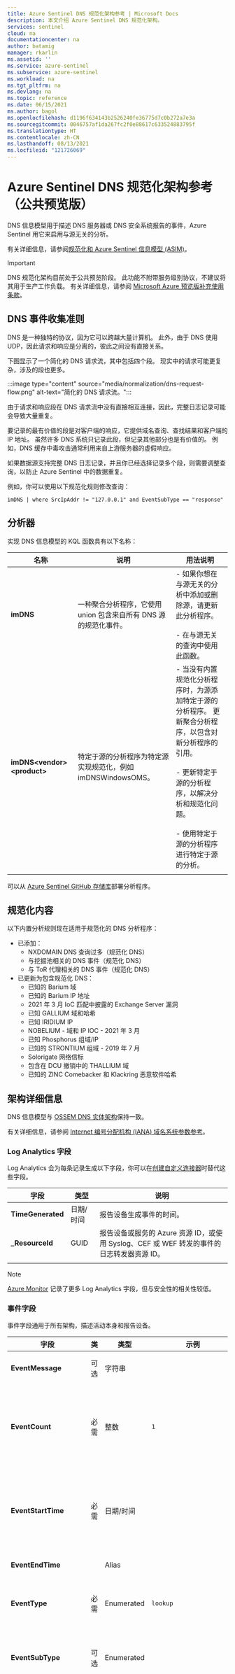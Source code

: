 ```yaml
---
title: Azure Sentinel DNS 规范化架构参考 | Microsoft Docs
description: 本文介绍 Azure Sentinel DNS 规范化架构。
services: sentinel
cloud: na
documentationcenter: na
author: batamig
manager: rkarlin
ms.assetid: ''
ms.service: azure-sentinel
ms.subservice: azure-sentinel
ms.workload: na
ms.tgt_pltfrm: na
ms.devlang: na
ms.topic: reference
ms.date: 06/15/2021
ms.author: bagol
ms.openlocfilehash: d1196f634143b2526240fe36775d7c0b272a7e3a
ms.sourcegitcommit: 0046757af1da267fc2f0e88617c633524883795f
ms.translationtype: HT
ms.contentlocale: zh-CN
ms.lasthandoff: 08/13/2021
ms.locfileid: "121726069"
---
```

# <a name="azure-sentinel-dns-normalization-schema-reference-public-preview"></a>Azure Sentinel DNS 规范化架构参考（公共预览版）

DNS 信息模型用于描述 DNS 服务器或 DNS 安全系统报告的事件，Azure Sentinel 用它来启用与源无关的分析。

有关详细信息，请参阅[规范化和 Azure Sentinel 信息模型 (ASIM)](normalization.md)。

> [!IMPORTANT]
> DNS 规范化架构目前处于公共预览阶段。
> 此功能不附带服务级别协议，不建议将其用于生产工作负载。
> 有关详细信息，请参阅 [Microsoft Azure 预览版补充使用条款](https://azure.microsoft.com/support/legal/preview-supplemental-terms/)。

## <a name="guidelines-for-collecting-dns-events"></a>DNS 事件收集准则

DNS 是一种独特的协议，因为它可以跨越大量计算机。 此外，由于 DNS 使用 UDP，因此请求和响应是分离的，彼此之间没有直接关系。

下图显示了一个简化的 DNS 请求流，其中包括四个段。 现实中的请求可能更复杂，涉及的段也更多。

:::image type="content" source="media/normalization/dns-request-flow.png" alt-text="简化的 DNS 请求流。":::

由于请求和响应段在 DNS 请求流中没有直接相互连接，因此，完整日志记录可能会导致大量重复。

要记录的最有价值的段是对客户端的响应，它提供域名查询、查找结果和客户端的 IP 地址。 虽然许多 DNS 系统只记录此段，但记录其他部分也是有价值的。 例如，DNS 缓存中毒攻击通常利用来自上游服务器的虚假响应。

如果数据源支持完整 DNS 日志记录，并且你已经选择记录多个段，则需要调整查询，以防止 Azure Sentinel 中的数据重复。

例如，你可以使用以下规范化规则修改查询：

```kql
imDNS | where SrcIpAddr != "127.0.0.1" and EventSubType == "response"
```

## <a name="parsers"></a>分析器

实现 DNS 信息模型的 KQL 函数具有以下名称：

| 名称 | 说明 | 用法说明 |
| --- | --- | --- |
| **imDNS** | 一种聚合分析程序，它使用 union 包含来自所有 DNS 源的规范化事件。 |- 如果你想在与源无关的分析中添加或删除源，请更新此分析程序。 <br><br>- 在与源无关的查询中使用此函数。|
| **imDNS\<vendor\>\<product\>** | 特定于源的分析程序为特定源实现规范化，例如 imDNSWindowsOMS。 |- 当没有内置规范化分析程序时，为源添加特定于源的分析程序。 更新聚合分析程序，以包含对新分析程序的引用。 <br><br>- 更新特定于源的分析程序，以解决分析和规范化问题。<br><br>- 使用特定于源的分析程序进行特定于源的分析。|
| | | |

可以从 [Azure Sentinel GitHub 存储库](https://github.com/Azure/Azure-Sentinel/tree/master/Parsers/ASimDns/ARM)部署分析程序。

## <a name="normalized-content"></a>规范化内容

以下内置分析规则现在适用于规范化的 DNS 分析程序：
- 已添加： 
  - NXDOMAIN DNS 查询过多（规范化 DNS）
  - 与挖掘池相关的 DNS 事件（规范化 DNS）
  - 与 ToR 代理相关的 DNS 事件（规范化 DNS）
- 已更新为包含规范化 DNS： 
  - 已知的 Barium 域
  - 已知的 Barium IP 地址  
  - 2021 年 3 月 IoC 匹配中披露的 Exchange Server 漏洞
  - 已知 GALLIUM 域和哈希
  - 已知 IRIDIUM IP
  - NOBELIUM - 域和 IP IOC - 2021 年 3 月
  - 已知 Phosphorus 组域/IP
  - 已知的 STRONTIUM 组域 - 2019 年 7 月
  - Solorigate 网络信标
  - 包含在 DCU 撤销中的 THALLIUM 域
  - 已知的 ZINC Comebacker 和 Klackring 恶意软件哈希


## <a name="schema-details"></a>架构详细信息

DNS 信息模型与 [OSSEM DNS 实体架构](https://github.com/OTRF/OSSEM/blob/master/docs/cdm/entities/dns.md)保持一致。

有关详细信息，请参阅 [Internet 编号分配机构 (IANA) 域名系统参数参考](https://www.iana.org/assignments/dns-parameters/dns-parameters.xhtml)。

### <a name="log-analytics-fields"></a>Log Analytics 字段

Log Analytics 会为每条记录生成以下字段，你可以在[创建自定义连接器](create-custom-connector.md)时替代这些字段。

| **字段** | **类型** | **说明** |
| --- | --- | --- |
| <a name=timegenerated></a>**TimeGenerated** | 日期/时间 | 报告设备生成事件的时间。 |
| **\_ResourceId** | GUID | 报告设备或服务的 Azure 资源 ID，或使用 Syslog、CEF 或 WEF 转发的事件的日志转发器资源 ID。 |
| | | |

> [!NOTE]
> [Azure Monitor](../azure-monitor/logs/log-standard-columns.md) 记录了更多 Log Analytics 字段，但与安全性的相关性较低。
> 

### <a name="event-fields"></a>事件字段

事件字段通用于所有架构，描述活动本身和报告设备。

| 字段 | **类** | 类型 | **示例** | **讨论 (Discussion)** |
| --- | --- | --- | --- | --- |
| **EventMessage** | 可选 | 字符串 | | 一般消息或说明，包含在记录中或者根据记录生成。 |
| **EventCount** | 必需 | 整数 | `1` | 记录描述的事件数。 <br><br>当源支持聚合且单个记录可以表示多个事件时，将使用此值。 <br><br>对于其他源，应将其设置为 1。 |
| **EventStartTime** | 必需 | 日期/时间 | | 如果源支持聚合且记录表示多个事件，则使用此字段指定生成第一个事件的时间。 <br><br>在其他情况下，它是 [TimeGenerated](#timegenerated) 字段的别名。 |
| **EventEndTime** | | Alias || [TimeGenerated](#timegenerated) 字段的别名。 |
| **EventType** | 必需 | Enumerated | `lookup` | 指示记录报告的操作。 <br><Br> 对于 DNS 记录，此值将为 [DNS 操作代码](https://www.iana.org/assignments/dns-parameters/dns-parameters.xhtml)。 |
| **EventSubType** | 可选 | Enumerated || request 或 response。 对于大多数源，[仅记录响应](#guidelines-for-collecting-dns-events)，因此该值通常为“response”。  |
| **EventResult** | 必需 | Enumerated | `Success` | 以下值之一：Success、Partial、Failure、NA（不适用）   。<br> <br>在源记录中，该值可能使用不同的字词提供，这些字词应规范化为上述值。 或者，源记录可能只提供 [EventResultDetails](#eventresultdetails) 字段，应对该字段进行分析以得出 EventResult 值。<br> <br>如果此记录表示请求而不是响应，则设置为 NA。 |
| <a name=eventresultdetails></a>**EventResultDetails** | 必需 | Alias | `NXDOMAIN` | EventResult 字段中报告的结果的原因或详细信息。 它是 [ResponseCodeName](#responsecodename) 字段的别名。|
| **EventOriginalUid** | 可选 | 字符串 | | 原始记录的唯一 ID（如果已由源提供）。 |
| **EventOriginalType**   | 可选    | 字符串  | `lookup` |   原始事件类型或 ID（如果已由源提供）。 |
| <a name ="eventproduct"></a>**EventProduct** | 必需 | 字符串 | `DNS Server` | 生成事件的产品。 该字段在源记录中可能不可用，在这种情况下，它应由分析程序设置。 |
| **EventProductVersion** | 可选 | 字符串 | `12.1` | 生成事件的产品的版本。 该字段在源记录中可能不可用，在这种情况下，它应由分析程序设置。 |
| **EventVendor** | 必需 | 字符串 | `Microsoft` | 生成事件的产品的供应商。 该字段在源记录中可能不可用，在这种情况下，它应由分析程序设置。 |
| **EventSchemaVersion** | 必需 | 字符串 | `0.1.1` | 此处所述的架构版本为 0.1.1。 |
| **EventReportUrl** | 可选 | 字符串 | | 在资源的事件中提供的 URL，提供有关该事件的更多信息。 |
| <a name="dvc"></a>**Dvc** | 必需       | 字符串     |    `ContosoDc.Contoso.Azure` |           发生该事件的设备的唯一标识符。 <br><br>此字段可能又称为 [DvcId](#dvcid)、[DvcHostname](#dvchostname) 或 [DvcIpAddr](#dvcipaddr) 字段。 对于没有明确的设备的云源，请使用与 [EventProduct](#eventproduct) 字段相同的值。         |
| <a name ="dvcipaddr"></a>**DvcIpAddr**           | 建议 | IP 地址 |  `45.21.42.12` |       发生进程事件的设备的 IP 地址。  |
| <a name ="dvchostname"></a>**DvcHostname**         | 建议 | 主机名   | `ContosoDc.Contoso.Azure` |              发生进程事件的设备的主机名。                |
| <a name ="dvcid"></a>**DvcId**               | 可选    | 字符串     || 发生进程事件的设备的唯一 ID。 <br><br>示例： `41502da5-21b7-48ec-81c9-baeea8d7d669`   |
| <a name=additionalfields></a>**AdditionalFields** | 可选 | 动态 | | 如果源提供了值得保留的附加信息，请使用原始字段名称保留这些信息，或者创建 AdditionalFields 动态字段，并在其中以键/值对的形式添加这些附加信息。 |
| | | | | |

### <a name="dns-specific-fields"></a>特定于 DNS 的字段

以下字段特定于 DNS 事件。 也就是说，它们中的许多在其他架构中确实有相似之处，因此遵循相同的命名约定。

| 字段 | **类** | 类型 | **示例** | **备注** |
| --- | --- | --- | --- | --- |
| **SrcIpAddr** | 必需 | IP 地址 |  `192.168.12.1 `| 发送 DNS 请求的客户端的 IP 地址。 对于递归 DNS 请求，此值通常为报告设备，并且在大多数情况下设置为 127.0.0.1。 |
| **SrcPortNumber** | 可选 | 整数 |  `54312` | DNS 查询的源端口。 |
| **DstIpAddr** | 可选 | IP 地址 |  `127.0.0.1` | 接收 DNS 请求的服务器的 IP 地址。 对于常规 DNS 请求，此值通常为报告设备，并且在大多数情况下设置为 127.0.0.1。 |
| **DstPortNumber** | 可选 | 整数 |  `53` | 目标端口号 |
| **IpAddr** | | Alias | | SrcIpAddr 的别名 |
| <a name=query></a>**DnsQuery** | 必需 | FQDN | `www.malicious.com` | 需要解析的域。 <br><br>请注意，有些源以不同的格式发送查询。 最值得注意的是，在 DNS 协议本身中，查询在末尾包含一个点。 应删除这个点。<br><br>虽然 DNS 协议允许单个请求中存在多个查询，但这种情况很少见（即便有）。 如果请求有多个查询，则将第一个查询存储在此字段中，然后根据需要将其余查询保留在 [AdditionalFields](#additionalfields) 字段中。 |
| **Domain** | | Alias || [Query](#query) 的别名。 |
| **DnsQueryType** | 可选 | 整数 | `28` | 此字段可能包含 [DNS 资源记录类型代码](https://www.iana.org/assignments/dns-parameters/dns-parameters.xhtml)。 |
| **DnsQueryTypeName** | 必需 | Enumerated | `AAAA` | 此字段可能包含 [DNS 资源记录类型](https://www.iana.org/assignments/dns-parameters/dns-parameters.xhtml)名称。 <br><br>注意：IANA 未定义值的大小写，因此，分析功能必须根据需要规范化大小写。 如果源仅提供数值查询类型代码，而不提供查询类型名称，则分析程序必须包含要使用此值来扩充的查找表。 |
| <a name=responsename></a>**DnsResponseName** | 可选 | 字符串 | | 响应的内容，包含在记录中。<br> <br> DNS 响应数据在报告设备之间不一致，分析起来很复杂，并且对于与源无关的分析的价值较小。 因此，信息模型不需要分析和规范化，Azure Sentinel 会使用辅助函数来提供响应信息。 有关详细信息，请参阅[处理 DNS 响应](#handling-dns-response)。|
| <a name=responsecodename></a>**DnsResponseCodeName** |  必需 | Enumerated | `NXDOMAIN` | [DNS 响应代码](https://www.iana.org/assignments/dns-parameters/dns-parameters.xhtml)。 <br><br>注意：IANA 未定义值的大小写，因此，分析功能必须规范化大小写。 如果源仅提供数值响应代码，而不提供响应代码名称，则分析程序必须包含要使用此值来扩充的查找表。 <br><br> 如果此记录表示请求而不是响应，则设置为 NA。 |
| **DnsResponseCode** | 可选 | 整数 | `3` | [DNS 数值响应代码](https://www.iana.org/assignments/dns-parameters/dns-parameters.xhtml)。|
| **TransactionIdHex** | 建议 | 字符串 | | DNS 唯一十六进制事务 ID。 |
| **NetworkProtocol** | 可选 | Enumerated | `UDP` | 网络解析事件使用的传输协议。 其值可以是 UDP 或 TCP；对于 DNS，最常设置为 UDP。 |
| **DnsQueryClass** | 可选 | 整数 | | [DNS 类 ID](https://www.iana.org/assignments/dns-parameters/dns-parameters.xhtml)。<br> <br>在实践中，仅使用 IN 类 (ID 1)，因此该字段并不重要。|
| **DnsQueryClassName** | 可选 | 字符串 | `"IN"` | [DNS 类名](https://www.iana.org/assignments/dns-parameters/dns-parameters.xhtml)。<br> <br>在实践中，仅使用 IN 类 (ID 1)，因此该字段并不重要。 |
| <a name=flags></a>**DnsFlags** | 可选 | 字符串列表 | `["DR"]` | 标志字段，由报告设备提供。 如果在多个字段中提供标志信息，请使用逗号作为分隔符将它们连接起来。 <br><br>由于 DNS 标志分析起来很复杂，分析功能很少使用它，因此无需分析和规范化，Azure Sentinel 会使用辅助函数来提供标志信息。 有关详细信息，请参阅[处理 DNS 响应](#handling-dns-response)。|
| <a name=UrlCategory></a>**UrlCategory** |   | 字符串 | `Educational \\ Phishing` | DNS 事件源还可以查找所请求域的类别。 为了与 Azure Sentinel 网络架构保持一致，此字段称为 UrlCategory。 <br><br>我们还添加了 DomainCategory，作为适合 DNS 的别名。 |
| **DomainCategory** | | Alias | | [UrlCategory](#UrlCategory) 的别名。 |
| **ThreatCategory** |   | 字符串 |   | 如果 DNS 事件源还提供 DNS 安全性，它还可以评估 DNS 事件。 例如，它可以在威胁情报数据库中搜索 IP 地址或域，并为域或 IP 地址分配威胁类别。 |
| **EventSeverity** | 可选 | 字符串 | `"Informational"` | 如果 DNS 事件源还提供 DNS 安全性，则它可以评估 DNS 事件。 例如，它可以在威胁情报数据库中搜索 IP 地址或域，并根据评估结果分配严重性。 |
| **DvcAction** | 可选 | 字符串 | `"Blocked"` | 如果 DNS 事件源还提供 DNS 安全性，它可能会对请求执行操作，例如阻止它。 |
| | | | | |

### <a name="additional-aliases-deprecated"></a>其他别名（已弃用）

以下字段是为了向后兼容而保留的别名：
- Query（DnsQuery 的别名）
- QueryType（DnsQueryType 的别名）
- QueryTypeName（DnsQueryTypeName 的别名）
- ResponseName（DnsReasponseName 的别名）
- ResponseCodeName（DnsResponseCodeName 的别名）
- ResponseCode（DnsResponseCode 的别名）
- QueryClass（DnsQueryClass 的别名）
- QueryClassName（DnsQueryClassName 的别名）
- Flags（DnsFlags 的别名）

### <a name="additional-entities"></a>其他实体

事件围绕用户、主机、进程或文件等实体进行演变。 每个实体可能需要多个字段来描述。 例如，主机可能具有名称和 IP 地址。 此外，单个记录可能包括相同类型的多个实体，例如源主机和目标主机。 上面介绍的 DNS 架构包括描述实体的字段。 如果源包含描述这些实体的其他信息，请根据以下实体添加更多字段，以捕获此信息。 有关实体的详细信息，请参阅 [Azure Sentinel 中的规范化](normalization.md)。

| **实体** | **Fields** | 类型 | **必填字段** | **备注** |
| --- | --- | --- | --- | --- |
| 演员 | Actor\* | 用户 |  | 大多数 DNS 事件源不提供用户信息，这些信息通常不是 DNS 协议的一部分。 <br><br>在某些情况下，报告设备通常通过以下方式来提供用户信息：将源 IP 地址解析为用户信息。 在这种情况下，请按照架构实体文档中的描述来表示用户。 使用 Actor 作为描述符，因为信息基于源 IP 地址。 <br><br>注意：使用 Actor 作为实体描述符时，无需追加 User 字段。 |
| **源设备** | Src\* | 设备 | `SrcIpAddr` | DNS 事件源通常报告请求源的 IP 地址，因此 SrcIpAddr 是必填字段。 <br><br>如果报告设备提供有关请求源的详细信息，或者你要扩充数据，请按照设备实体准则，通过将 Src 用作字段前缀来进行规范化。 |
| **目标设备** | Dst\* | 设备 |  | DNS 事件源通常不报告有关请求目标的信息。 如果报告设备提供有关请求目标的信息，或者你要扩充数据，请按照设备实体准则，通过将 Dst 用作前缀来进行规范化。 |
| **报告设备** | Dvc\* | 设备 | `Dvc` | 大多数事件包括有关报告设备的信息。 对这些字段使用前缀 Dvc|
| **进程信息** | 过程\* | 过程 |  | 与在客户端设备上生成 DNS 查询的进程相关的信息。 |
| | | | | |

## <a name="handling-dns-response"></a>处理 DNS 响应

在大多数情况下，记录的 DNS 事件不包括响应信息，这些信息的量可能很大而且很详细。 如果记录中包含较多响应信息，请将显示在记录中的响应信息存储在 [ResponseName](#responsename) 字段中。

你还可以提供一个额外的名为 `_imDNS<vendor>Response_` 的 KQL 函数，它将未分析的响应作为输入并返回具有以下结构的动态值：

```kql
[
    {
        "part": "answer"
        "query": "yahoo.com."
        "TTL": 1782
        "Class": "IN"
        "Type": "A"
        "Response": "74.6.231.21"
    }
    {
        "part": "authority"
        "query": "yahoo.com."
        "TTL": 113066
        "Class": "IN"
        "Type": "NS"
        "Response": "ns5.yahoo.com"
    }
    ...
]
```

动态值中每个字典中的字段对应于每个 DNS 响应中的字段。 `part` 条目应包含 `answer`、`authority` 或 `additional`，以反映字典所属的响应部分。

> [!TIP]
> 若要确保最佳性能，请仅在需要时调用 `imDNS<vendor>Response` 函数；若要在此基础上获得更好的性能，应仅在初始筛选后调用。
>

## <a name="handling-dns-flags"></a>处理 DNS 标志

无需分析和规范化标志数据， 而应将报告设备提供的标志数据存储在 [Flags](#flags) 字段中。

你还可以提供一个额外的名为 `_imDNS<vendor>Flags_` 的 KQL 函数，它将未分析的响应作为输入并返回一个动态列表，其中包含按以下顺序表示每个标志的布尔值：

- 已通过身份验证 (AD)
- 权威 (AA)
- 已禁用检查 (CD)
- 递归可用 (RA)
- 需要递归 (RD)
- 已截断 (TC)
- Z

## <a name="next-steps"></a>后续步骤

有关详细信息，请参阅：

- [Azure Sentinel 中的规范化](normalization.md)
- [Azure Sentinel 身份验证规范化架构参考（公共预览版）](authentication-normalization-schema.md)
- [Azure Sentinel 数据规范化架构参考](normalization-schema.md)
- [Azure Sentinel 文件事件规范化架构参考（公共预览版）](file-event-normalization-schema.md)
- [Azure Sentinel 进程事件规范化架构参考](process-events-normalization-schema.md)
- [Azure Sentinel 注册表事件规范化架构参考（公共预览版）](registry-event-normalization-schema.md)
